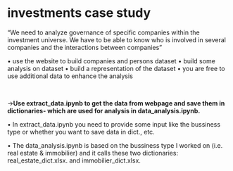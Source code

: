 # investments case study

“We need to analyze governance of specific companies within the investment universe. 
We have to be able to know who is involved in several companies and the interactions between companies”

• use the website to build companies and persons dataset
• build some analysis on dataset
• build a representation of the dataset
• you are free to use additional data to enhance the analysis

<br />

->**Use extract_data.ipynb to get the data from webpage and save them in dictionaries- which are used for analysis in data_analysis.ipynb.**

• In extract_data.ipynb you need to provide some input like the bussiness type or whether you want to save data in dict., etc.

• The data_analysis.ipynb is based on the bussiness type I worked on (i.e. real estate & immobilier) and it calls these two dictionaries: real_estate_dict.xlsx. and immobilier_dict.xlsx.

